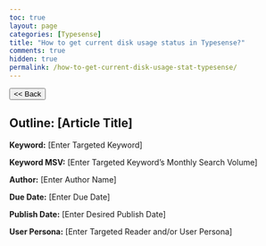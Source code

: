 ```yaml
---
toc: true
layout: page
categories: [Typesense]
title: "How to get current disk usage status in Typesense?"
comments: true
hidden: true
permalink: /how-to-get-current-disk-usage-stat-typesense/
---
```


<button class="back-button" onclick="window.history.back()"><< Back</button>

## Outline: [Article Title]

**Keyword:** [Enter Targeted Keyword]

**Keyword MSV:** [Enter Targeted Keyword’s Monthly Search Volume]

**Author:** [Enter Author Name]

**Due Date:** [Enter Due Date]

**Publish Date:** [Enter Desired Publish Date]

**User Persona:** [Enter Targeted Reader and/or User Persona]

<br>
